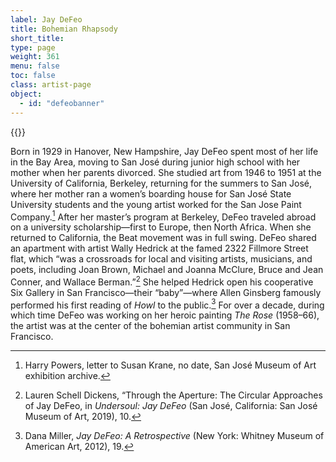 ```yaml
---
label: Jay DeFeo
title: Bohemian Rhapsody
short_title:
type: page
weight: 361
menu: false
toc: false
class: artist-page
object:
  - id: "defeobanner"
---
```

{{<q-figure id="defeobanner">}}

Born in 1929 in Hanover, New Hampshire, Jay DeFeo spent most of her life in the Bay Area, moving to San José during junior high school with her mother when her parents divorced. She studied art from 1946 to 1951 at the University of California, Berkeley, returning for the summers to San José, where her mother ran a women’s boarding house for San José State University students and the young artist worked for the San Jose Paint Company.[^1] After her master’s program at Berkeley, DeFeo traveled abroad on a university scholarship—first to Europe, then North Africa. When she returned to California, the Beat movement was in full swing. DeFeo shared an apartment with artist Wally Hedrick at the famed 2322 Fillmore Street flat, which “was a crossroads for local and visiting artists, musicians, and poets, including Joan Brown, Michael and Joanna McClure, Bruce and Jean Conner, and Wallace Berman.”[^2] She helped Hedrick open his cooperative Six Gallery in San Francisco—their “baby”—where Allen Ginsberg famously performed his first reading of *Howl* to the public.[^3] For over a decade, during which time DeFeo was working on her heroic painting *The* *Rose* (1958–66), the artist was at the center of the bohemian artist community in San Francisco.

[^1]: Harry Powers, letter to Susan Krane, no date, San José Museum of Art exhibition archive.

[^2]: Lauren Schell Dickens, “Through the Aperture: The Circular Approaches of Jay DeFeo, in *Undersoul: Jay DeFeo* (San José, California: San José Museum of Art, 2019), 10.

[^3]: Dana Miller, *Jay DeFeo: A Retrospective* (New York: Whitney Museum of American Art, 2012), 19.
